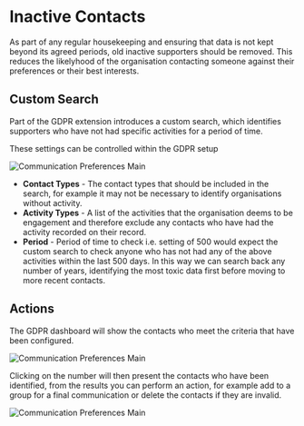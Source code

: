 # Inactive Contacts

As part of any regular housekeeping and ensuring that data is not kept beyond its agreed periods, old inactive supporters should be removed. This reduces the likelyhood of the organisation contacting someone against their preferences or their best interests.

## Custom Search

Part of the GDPR extension introduces a custom search, which identifies supporters who have not had specific activities for a period of time.

These settings can be controlled within the GDPR setup

![Communication Preferences Main](images/inactive-settings.png)

* **Contact Types** - The contact types that should be included in the search, for example it may not be necessary to identify organisations without activity.
* **Activity Types** - A list of the activities that the organisation deems to be engagement and therefore exclude any contacts who have had the activity recorded on their record.
* **Period** - Period of time to check i.e. setting of 500 would expect the custom search to check anyone who has not had any of the above activities within the last 500 days. In this way we can search back any number of years, identifying the most toxic data first before moving to more recent contacts.

## Actions

The GDPR dashboard will show the contacts who meet the criteria that have been configured.

![Communication Preferences Main](images/inactive-dashboard.png)

Clicking on the number will then present the contacts who have been identified, from the results you can perform an action, for example add to a group for a final communication or delete the contacts if they are invalid.

![Communication Preferences Main](images/inactive-actions.png)
